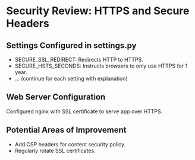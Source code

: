 # Security Review: HTTPS and Secure Headers

## Settings Configured in settings.py

- SECURE_SSL_REDIRECT: Redirects HTTP to HTTPS.
- SECURE_HSTS_SECONDS: Instructs browsers to only use HTTPS for 1 year.
- ...
(continue for each setting with explanation)

## Web Server Configuration

Configured nginx with SSL certificate to serve app over HTTPS.

## Potential Areas of Improvement

- Add CSP headers for content security policy.
- Regularly rotate SSL certificates.
